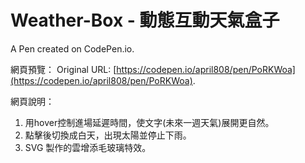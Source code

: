 # Weather-Box - 動態互動天氣盒子

A Pen created on CodePen.io.

網頁預覽：
Original URL: [https://codepen.io/april808/pen/PoRKWoa](https://codepen.io/april808/pen/PoRKWoa).

網頁說明：

1. 用hover控制進場延遲時間，使文字(未來一週天氣)展開更自然。
1. 點擊後切換成白天，出現太陽並停止下雨。
1. SVG 製作的雲增添毛玻璃特效。
